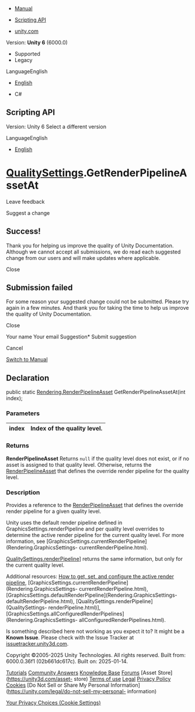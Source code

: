 [ ]()

  * [Manual](../Manual/index.html)
  * [Scripting API](../ScriptReference/index.html)

  * [unity.com](https://unity.com/)

Version: **Unity 6** (6000.0)

  * Supported
  * Legacy

LanguageEnglish

  * [English]()

  * C#

[ ](https://docs.unity3d.com)

## Scripting API

Version: Unity 6 Select a different version

LanguageEnglish

  * [English]()

#  [QualitySettings](QualitySettings.html).GetRenderPipelineAssetAt

Leave feedback

Suggest a change

## Success!

Thank you for helping us improve the quality of Unity Documentation. Although
we cannot accept all submissions, we do read each suggested change from our
users and will make updates where applicable.

Close

## Submission failed

For some reason your suggested change could not be submitted. Please <a>try
again</a> in a few minutes. And thank you for taking the time to help us
improve the quality of Unity Documentation.

Close

Your name Your email Suggestion* Submit suggestion

Cancel

[Switch to Manual](../Manual/class-QualitySettings.html "Go to QualitySettings
Component in the Manual")

## Declaration

public static
[Rendering.RenderPipelineAsset](Rendering.RenderPipelineAsset.html)
GetRenderPipelineAssetAt(int index);

### Parameters

index | Index of the quality level.  
---|---  
  
### Returns

**RenderPipelineAsset** Returns `null` if the quality level does not exist, or
if no asset is assigned to that quality level. Otherwise, returns the
[RenderPipelineAsset](Rendering.RenderPipelineAsset.html) that defines the
override render pipeline for the quality level.

### Description

Provides a reference to the
[RenderPipelineAsset](Rendering.RenderPipelineAsset.html) that defines the
override render pipeline for a given quality level.

Unity uses the default render pipeline defined in
GraphicsSettings.renderPipeline and per quality level overrides to determine
the active render pipeline for the current quality level. For more
information, see
[GraphicsSettings.currentRenderPipeline](Rendering.GraphicsSettings-
currentRenderPipeline.html).  
  
[QualitySettings.renderPipeline](QualitySettings-renderPipeline.html)] returns
the same information, but only for the current quality level.  
  
Additional resources: [How to get, set, and configure the active render
pipeline](../Manual/srp-setting-render-pipeline-asset.html),
[GraphicsSettings.currentRenderPipeline](Rendering.GraphicsSettings-
currentRenderPipeline.html),
[GraphicsSettings.defaultRenderPipeline](Rendering.GraphicsSettings-
defaultRenderPipeline.html), [QualitySettings.renderPipeline](QualitySettings-
renderPipeline.html)],
[GraphicsSettings.allConfiguredRenderPipelines](Rendering.GraphicsSettings-
allConfiguredRenderPipelines.html).

Is something described here not working as you expect it to? It might be a
**Known Issue**. Please check with the Issue Tracker at
[issuetracker.unity3d.com](https://issuetracker.unity3d.com).

Copyright ©2005-2025 Unity Technologies. All rights reserved. Built from:
6000.0.36f1 (02b661dc617c). Built on: 2025-01-14.

[Tutorials](https://unity3d.com/learn) [Community
Answers](https://answers.unity3d.com) [Knowledge
Base](https://support.unity3d.com/hc/en-us)
[Forums](https://forum.unity3d.com) [Asset Store](https://unity3d.com/asset-
store) [Terms of use](https://docs.unity3d.com/Manual/TermsOfUse.html)
[Legal](https://unity.com/legal) [Privacy
Policy](https://unity.com/legal/privacy-policy)
[Cookies](https://unity.com/legal/cookie-policy) [Do Not Sell or Share My
Personal Information](https://unity.com/legal/do-not-sell-my-personal-
information)

[Your Privacy Choices (Cookie Settings)](javascript:void\(0\);)

